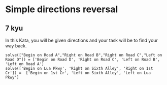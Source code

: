 # Simple directions reversal
## 7 kyu

In this Kata, you will be given directions and your task will be to find your way back.
```
solve(["Begin on Road A","Right on Road B","Right on Road C","Left on Road D"]) = ['Begin on Road D', 'Right on Road C', 'Left on Road B', 'Left on Road A']
solve(['Begin on Lua Pkwy', 'Right on Sixth Alley', 'Right on 1st Cr']) =  ['Begin on 1st Cr', 'Left on Sixth Alley', 'Left on Lua Pkwy']
```